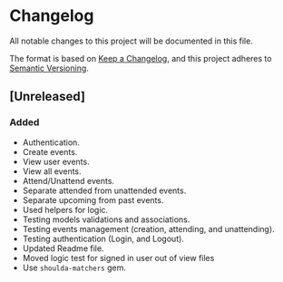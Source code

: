 # Changelog

All notable changes to this project will be documented in this file.

The format is based on [Keep a Changelog](https://keepachangelog.com/en/1.0.0/),
and this project adheres to [Semantic Versioning](https://semver.org/spec/v2.0.0.html).

## [Unreleased]

### Added

- Authentication.
- Create events.
- View user events.
- View all events.
- Attend/Unattend events.
- Separate attended from unattended events.
- Separate upcoming from past events.
- Used helpers for logic.
- Testing models validations and associations.
- Testing events management (creation, attending, and unattending).
- Testing authentication (Login, and Logout).
- Updated Readme file.
- Moved logic test for signed in user out of view files
- Use `shoulda-matchers` gem.
